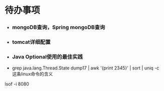 # 待办事项

- ### mongoDB查询，Spring mongoDB查询

- ### tomcat详细配置

- ### Java Optional使用的最佳实践

- grep java.lang.Thread.State dump17 | awk '{print $2$3$4$5}'
  | sort | uniq -c    这条linux命令的含义

lsof -i 8080

